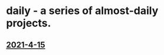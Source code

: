 # daily - a series of almost-daily projects.
## [2021-4-15](https://github.com/daltonjmcgee/daily/tree/main/2021-4-15)